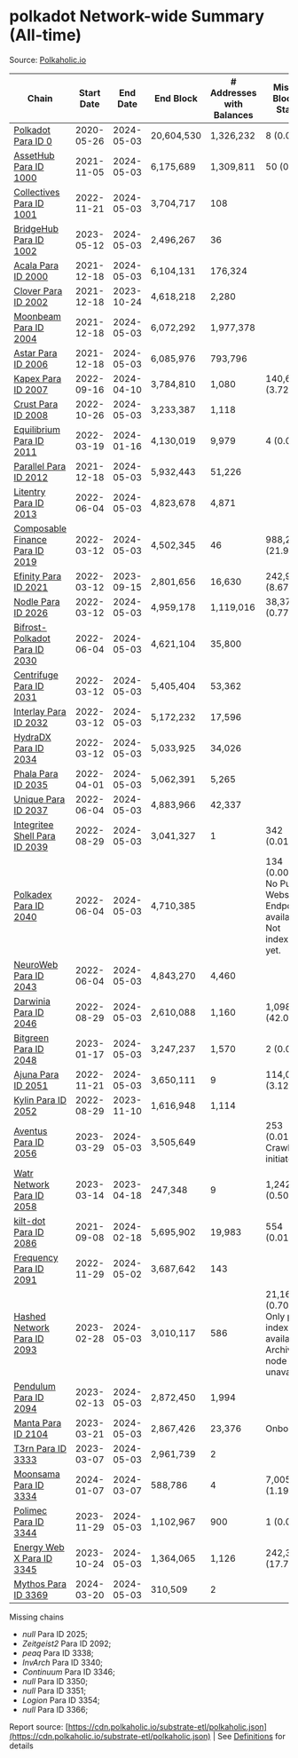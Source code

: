 # polkadot Network-wide Summary (All-time)

Source: [Polkaholic.io](https://polkaholic.io)


| Chain            | Start Date | End Date | End Block | # Addresses with Balances | Missing Blocks / Status |
| ---------------- | ---------- | ---------| --------- | ------------------------- | ----------------------- |
| [Polkadot Para ID 0](/polkadot/0-polkadot) | 2020-05-26 | 2024-05-03 | 20,604,530 |  1,326,232 | 8 (0.00%)  |
| [AssetHub Para ID 1000](/polkadot/1000-assethub) | 2021-11-05 | 2024-05-03 | 6,175,689 |  1,309,811 | 50 (0.00%)  |
| [Collectives Para ID 1001](/polkadot/1001-collectives) | 2022-11-21 | 2024-05-03 | 3,704,717 |  108 |    |
| [BridgeHub Para ID 1002](/polkadot/1002-bridgehub) | 2023-05-12 | 2024-05-03 | 2,496,267 |  36 |    |
| [Acala Para ID 2000](/polkadot/2000-acala) | 2021-12-18 | 2024-05-03 | 6,104,131 |  176,324 |    |
| [Clover Para ID 2002](/polkadot/2002-clover) | 2021-12-18 | 2023-10-24 | 4,618,218 |  2,280 |    |
| [Moonbeam Para ID 2004](/polkadot/2004-moonbeam) | 2021-12-18 | 2024-05-03 | 6,072,292 |  1,977,378 |    |
| [Astar Para ID 2006](/polkadot/2006-astar) | 2021-12-18 | 2024-05-03 | 6,085,976 |  793,796 |    |
| [Kapex Para ID 2007](/polkadot/2007-kapex) | 2022-09-16 | 2024-04-10 | 3,784,810 |  1,080 | 140,668 (3.72%)  |
| [Crust Para ID 2008](/polkadot/2008-crust) | 2022-10-26 | 2024-05-03 | 3,233,387 |  1,118 |    |
| [Equilibrium Para ID 2011](/polkadot/2011-equilibrium) | 2022-03-19 | 2024-01-16 | 4,130,019 |  9,979 | 4 (0.00%)  |
| [Parallel Para ID 2012](/polkadot/2012-parallel) | 2021-12-18 | 2024-05-03 | 5,932,443 |  51,226 |    |
| [Litentry Para ID 2013](/polkadot/2013-litentry) | 2022-06-04 | 2024-05-03 | 4,823,678 |  4,871 |    |
| [Composable Finance Para ID 2019](/polkadot/2019-composable) | 2022-03-12 | 2024-05-03 | 4,502,345 |  46 | 988,229 (21.95%)  |
| [Efinity Para ID 2021](/polkadot/2021-efinity) | 2022-03-12 | 2023-09-15 | 2,801,656 |  16,630 | 242,949 (8.67%)  |
| [Nodle Para ID 2026](/polkadot/2026-nodle) | 2022-03-12 | 2024-05-03 | 4,959,178 |  1,119,016 | 38,374 (0.77%)  |
| [Bifrost-Polkadot Para ID 2030](/polkadot/2030-bifrost) | 2022-06-04 | 2024-05-03 | 4,621,104 |  35,800 |    |
| [Centrifuge Para ID 2031](/polkadot/2031-centrifuge) | 2022-03-12 | 2024-05-03 | 5,405,404 |  53,362 |    |
| [Interlay Para ID 2032](/polkadot/2032-interlay) | 2022-03-12 | 2024-05-03 | 5,172,232 |  17,596 |    |
| [HydraDX Para ID 2034](/polkadot/2034-hydradx) | 2022-03-12 | 2024-05-03 | 5,033,925 |  34,026 |    |
| [Phala Para ID 2035](/polkadot/2035-phala) | 2022-04-01 | 2024-05-03 | 5,062,391 |  5,265 |    |
| [Unique Para ID 2037](/polkadot/2037-unique) | 2022-06-04 | 2024-05-03 | 4,883,966 |  42,337 |    |
| [Integritee Shell Para ID 2039](/polkadot/2039-integritee) | 2022-08-29 | 2024-05-03 | 3,041,327 |  1 | 342 (0.01%)  |
| [Polkadex Para ID 2040](/polkadot/2040-polkadex) | 2022-06-04 | 2024-05-03 | 4,710,385 |   | 134 (0.00%) No Public Websocket Endpoint available: Not indexing yet. |
| [NeuroWeb Para ID 2043](/polkadot/2043-neuroweb) | 2022-06-04 | 2024-05-03 | 4,843,270 |  4,460 |    |
| [Darwinia Para ID 2046](/polkadot/2046-darwinia) | 2022-08-29 | 2024-05-03 | 2,610,088 |  1,160 | 1,098,047 (42.07%)  |
| [Bitgreen Para ID 2048](/polkadot/2048-bitgreen) | 2023-01-17 | 2024-05-03 | 3,247,237 |  1,570 | 2 (0.00%)  |
| [Ajuna Para ID 2051](/polkadot/2051-ajuna) | 2022-11-21 | 2024-05-03 | 3,650,111 |  9 | 114,050 (3.12%)  |
| [Kylin Para ID 2052](/polkadot/2052-kylin) | 2022-08-29 | 2023-11-10 | 1,616,948 |  1,114 |    |
| [Aventus Para ID 2056](/polkadot/2056-aventus) | 2023-03-29 | 2024-05-03 | 3,505,649 |   | 253 (0.01%) Crawling initiated |
| [Watr Network Para ID 2058](/polkadot/2058-watr) | 2023-03-14 | 2023-04-18 | 247,348 |  9 | 1,242 (0.50%)  |
| [kilt-dot Para ID 2086](/polkadot/2086-kilt) | 2021-09-08 | 2024-02-18 | 5,695,902 |  19,983 | 554 (0.01%)  |
| [Frequency Para ID 2091](/polkadot/2091-frequency) | 2022-11-29 | 2024-05-02 | 3,687,642 |  143 |    |
| [Hashed Network Para ID 2093](/polkadot/2093-hashed) | 2023-02-28 | 2024-05-03 | 3,010,117 |  586 | 21,163 (0.70%) Only partial index available: Archive node unavailable |
| [Pendulum Para ID 2094](/polkadot/2094-pendulum) | 2023-02-13 | 2024-05-03 | 2,872,450 |  1,994 |    |
| [Manta Para ID 2104](/polkadot/2104-manta) | 2023-03-21 | 2024-05-03 | 2,867,426 |  23,376 |   Onboarding |
| [T3rn Para ID 3333](/polkadot/3333-t3rn) | 2023-03-07 | 2024-05-03 | 2,961,739 |  2 |    |
| [Moonsama Para ID 3334](/polkadot/3334-moonsama) | 2024-01-07 | 2024-03-07 | 588,786 |  4 | 7,005 (1.19%)  |
| [Polimec Para ID 3344](/polkadot/3344-polimec) | 2023-11-29 | 2024-05-03 | 1,102,967 |  900 | 1 (0.00%)  |
| [Energy Web X Para ID 3345](/polkadot/3345-energywebx) | 2023-10-24 | 2024-05-03 | 1,364,065 |  1,126 | 242,304 (17.76%)  |
| [Mythos Para ID 3369](/polkadot/3369-mythos) | 2024-03-20 | 2024-05-03 | 310,509 |  2 |    |

Missing chains


* *null* Para ID 2025; 
* *Zeitgeist2* Para ID 2092; 
* *peaq* Para ID 3338; 
* *InvArch* Para ID 3340; 
* *Continuum* Para ID 3346; 
* *null* Para ID 3350; 
* *null* Para ID 3351; 
* *Logion* Para ID 3354; 
* *null* Para ID 3366; 

Report source: [https://cdn.polkaholic.io/substrate-etl/polkaholic.json](https://cdn.polkaholic.io/substrate-etl/polkaholic.json) | See [Definitions](/DEFINITIONS.md) for details
